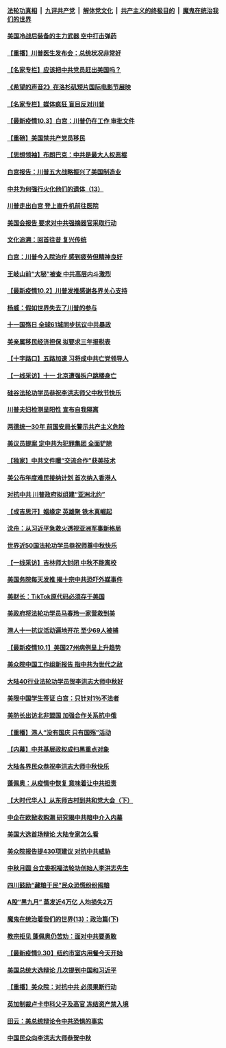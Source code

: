 

####  [法轮功真相](../../../../basic/blob/master/README.md?t=10040502) &nbsp;|&nbsp; [九评共产党](../../../../9ping.md/blob/master/README.md?t=10040502) &nbsp;|&nbsp; [解体党文化](../../../../jtdwh.md/blob/master/README.md?t=10040502)  &nbsp;|&nbsp; [共产主义的终极目的](../../../../gczydzjmd.md/blob/master/README.md?t=10040502) &nbsp;|&nbsp; [魔鬼在统治我们的世界](../../../../mgztzwmdsj.md/blob/master/README.md?t=10040502) 

#### [美国冷战后装备的主力武器 空中打击弹药](../pages/nf4514/n12449036.md?t=10040502) 

#### [【重播】川普医生发布会：总统状况非常好](../pages/nf4514/n12448194.md?t=10040502) 

#### [【名家专栏】应该把中共党员赶出美国吗？](../pages/nf4514/n12449922.md?t=10040502) 

#### [《希望的声音2》在洛杉矶短片国际电影节展映](../pages/nf4514/n12450799.md?t=10040502) 

#### [【名家专栏】媒体疯狂 盲目反对川普](../pages/nf4514/n12449885.md?t=10040502) 

#### [【最新疫情10.3】白宫：川普仍在工作 审批文件](../pages/nf4514/n12449188.md?t=10040502) 

#### [【重磅】美国禁共产党员移民](../pages/nf4514/n12449953.md?t=10040502) 

#### [【思想领袖】布朗巴克：中共是最大人权恶棍](../pages/nf4514/n12386974.md?t=10040502) 

#### [白宫报告：川普五大战略振兴了美国制造业](../pages/nf4514/n12449699.md?t=10040502) 

#### [中共为何强行火化他们的遗体（13）](../pages/nf4514/n12448758.md?t=10040502) 

#### [川普走出白宫 登上直升机前往医院](../pages/nf4514/n12448837.md?t=10040502) 

#### [美国会报告 要求对中共强摘器官采取行动](../pages/nf4514/n12448233.md?t=10040502) 

#### [文化追溯：回首往昔 复兴传统](../pages/nf4514/n12448004.md?t=10040502) 

#### [白宫：川普今入院治疗 感到疲劳但精神良好](../pages/nf4514/n12448784.md?t=10040502) 

#### [王岐山前“大秘”被查 中共高层内斗激烈](../pages/nf4514/n12448364.md?t=10040502) 

#### [【最新疫情10.2】川普发推感谢各界关心支持](../pages/nf4514/n12446411.md?t=10040502) 

#### [杨威：假如世界失去了川普的参与](../pages/nf4514/n12448195.md?t=10040502) 

#### [十一国殇日 全球61城同步抗议中共暴政](../pages/nf4514/n12447794.md?t=10040502) 

#### [美亲属移民经济担保  拟要求三年报税表](../pages/nf4514/n12446752.md?t=10040502) 

#### [【十字路口】五路加速 习将成中共亡党领导人](../pages/nf4514/n12446340.md?t=10040502) 

#### [【一线采访】十一 北京遭强拆户跳楼身亡](../pages/nf4514/n12448010.md?t=10040502) 

#### [硅谷法轮功学员恭祝李洪志师父中秋节快乐](../pages/nf4514/n12441304.md?t=10040502) 

#### [川普夫妇检测呈阳性 宣布自我隔离](../pages/nf4514/n12446622.md?t=10040502) 

#### [两德统一30年 前国安局长警示共产主义危险](../pages/nf4514/n12447703.md?t=10040502) 

#### [美议员提案 定中共为犯罪集团 全面铲除](../pages/nf4514/n12447636.md?t=10040502) 

#### [【独家】中共文件曝“交流合作”获美技术](../pages/nf4514/n12440361.md?t=10040502) 

#### [美公布年度难民接纳计划 首次纳入香港人](../pages/nf4514/n12446615.md?t=10040502) 

#### [对抗中共 川普政府拟组建“亚洲北约”](../pages/nf4514/n12446372.md?t=10040502) 

#### [【成吉思汗】姻缘定 英雄聚 铁木真崛起](../pages/nf4514/n12420405.md?t=10040502) 

#### [沈舟：从习近平急救火透视亚洲军事新格局](../pages/nf4514/n12445991.md?t=10040502) 

#### [世界近50国法轮功学员恭祝师尊中秋快乐](../pages/nf4514/n12445645.md?t=10040502) 

#### [【一线采访】吉林师大封闭 中秋不能离校](../pages/nf4514/n12445882.md?t=10040502) 

#### [美国务院每天发推 揭十宗中共恐吓外媒事件](../pages/nf4514/n12445559.md?t=10040502) 

#### [美财长：TikTok原代码必须存于美国](../pages/nf4514/n12444890.md?t=10040502) 

#### [美政府将法轮功学员马春玲一家营救到美](../pages/nf4514/n12444613.md?t=10040502) 

#### [港人十一抗议活动遍地开花 至少69人被捕](../pages/nf4514/n12445103.md?t=10040502) 

#### [【最新疫情10.1】美国27州病例呈上升趋势](../pages/nf4514/n12443587.md?t=10040502) 

#### [美众院中国工作组新报告 指中共为世代之敌](../pages/nf4514/n12444550.md?t=10040502) 

#### [大陆40行业法轮功学员贺李洪志大师中秋好](../pages/nf4514/n12443465.md?t=10040502) 

#### [美限中国学生签证 白宫：只针对1％不法者](../pages/nf4514/n12443625.md?t=10040502) 

#### [美防长出访北非盟国 加强合作关系抗中俄](../pages/nf4514/n12444124.md?t=10040502) 

#### [【重播】港人“没有国庆 只有国殇”活动](../pages/nf4514/n12442997.md?t=10040502) 

#### [【内幕】中共基层政权成扫黑重点对象](../pages/nf4514/n12428731.md?t=10040502) 

#### [大陆各界民众恭祝李洪志大师中秋快乐](../pages/nf4514/n12443396.md?t=10040502) 

#### [蓬佩奥：从疫情中恢复 意味着让中共担责](../pages/nf4514/n12443337.md?t=10040502) 

#### [【大时代华人】从东师古村到共和党大会（下）](../pages/nf4514/n12443283.md?t=10040502) 

#### [中企在欧掀收购潮 研究揭中共暗中介入内幕](../pages/nf4514/n12443126.md?t=10040502) 

#### [美国大选首场辩论 大陆专家怎么看](../pages/nf4514/n12442745.md?t=10040502) 

#### [美众院报告提430项建议 对抗中共威胁](../pages/nf4514/n12442785.md?t=10040502) 

#### [中秋月圆 台立委祝福法轮功创始人李洪志先生](../pages/nf4514/n12441992.md?t=10040502) 

#### [四川鼓励“藏粮于民”民众恐慌纷纷囤粮](../pages/nf4514/n12442586.md?t=10040502) 

#### [A股“黑九月” 蒸发近4万亿 人均损失2万](../pages/nf4514/n12442520.md?t=10040502) 

#### [魔鬼在统治着我们的世界(13)：政治篇(下)](../pages/nf4514/n10448270.md?t=10040502) 

#### [教宗拒见 蓬佩奥仍苦劝：面对中共要勇敢](../pages/nf4514/n12442711.md?t=10040502) 

#### [【最新疫情9.30】纽约市室内用餐今天开始](../pages/nf4514/n12440415.md?t=10040502) 

#### [美国总统大选辩论 几次提到中国和习近平](../pages/nf4514/n12442167.md?t=10040502) 

#### [【重播】美众院：对抗中共 必须果断行动](../pages/nf4514/n12442082.md?t=10040502) 

#### [英加制裁卢卡申科父子及高官 冻结资产禁入境](../pages/nf4514/n12441769.md?t=10040502) 

#### [田云：美总统辩论令中共恐惧的事实](../pages/nf4514/n12441619.md?t=10040502) 

#### [中国民众向李洪志大师恭贺中秋](../pages/nf4514/n12439867.md?t=10040502) 

